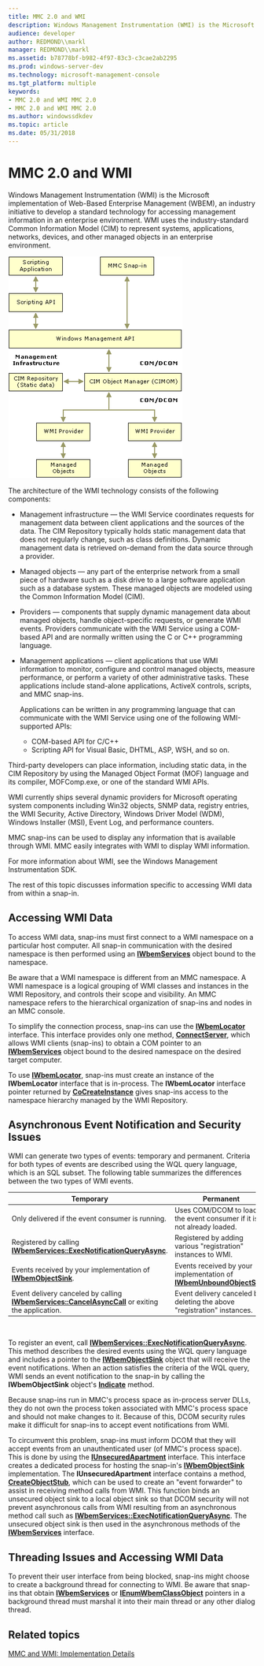 ```yaml
---
title: MMC 2.0 and WMI
description: Windows Management Instrumentation (WMI) is the Microsoft implementation of Web-Based Enterprise Management (WBEM), an industry initiative to develop a standard technology for accessing management information in an enterprise environment.
audience: developer
author: REDMOND\\markl
manager: REDMOND\\markl
ms.assetid: b78778bf-b982-4f97-83c3-c3cae2ab2295
ms.prod: windows-server-dev
ms.technology: microsoft-management-console
ms.tgt_platform: multiple
keywords:
- MMC 2.0 and WMI MMC 2.0
- MMC 2.0 and WMI MMC 2.0
ms.author: windowssdkdev
ms.topic: article
ms.date: 05/31/2018
---
```


# MMC 2.0 and WMI

Windows Management Instrumentation (WMI) is the Microsoft implementation of Web-Based Enterprise Management (WBEM), an industry initiative to develop a standard technology for accessing management information in an enterprise environment. WMI uses the industry-standard Common Information Model (CIM) to represent systems, applications, networks, devices, and other managed objects in an enterprise environment.

![wmi technology architecture](images/wmi01.png)

The architecture of the WMI technology consists of the following components:

-   Management infrastructure — the WMI Service coordinates requests for management data between client applications and the sources of the data. The CIM Repository typically holds static management data that does not regularly change, such as class definitions. Dynamic management data is retrieved on-demand from the data source through a provider.
-   Managed objects — any part of the enterprise network from a small piece of hardware such as a disk drive to a large software application such as a database system. These managed objects are modeled using the Common Information Model (CIM).
-   Providers — components that supply dynamic management data about managed objects, handle object-specific requests, or generate WMI events. Providers communicate with the WMI Service using a COM-based API and are normally written using the C or C++ programming language.
-   Management applications — client applications that use WMI information to monitor, configure and control managed objects, measure performance, or perform a variety of other administrative tasks. These applications include stand-alone applications, ActiveX controls, scripts, and MMC snap-ins.

    Applications can be written in any programming language that can communicate with the WMI Service using one of the following WMI-supported APIs:

    -   COM-based API for C/C++
    -   Scripting API for Visual Basic, DHTML, ASP, WSH, and so on.

Third-party developers can place information, including static data, in the CIM Repository by using the Managed Object Format (MOF) language and its compiler, MOFComp.exe, or one of the standard WMI APIs.

WMI currently ships several dynamic providers for Microsoft operating system components including Win32 objects, SNMP data, registry entries, the WMI Security, Active Directory, Windows Driver Model (WDM), Windows Installer (MSI), Event Log, and performance counters.

MMC snap-ins can be used to display any information that is available through WMI. MMC easily integrates with WMI to display WMI information.

For more information about WMI, see the Windows Management Instrumentation SDK.

The rest of this topic discusses information specific to accessing WMI data from within a snap-in.

## Accessing WMI Data

To access WMI data, snap-ins must first connect to a WMI namespace on a particular host computer. All snap-in communication with the desired namespace is then performed using an [**IWbemServices**](https://msdn.microsoft.com/library/aa392093) object bound to the namespace.

Be aware that a WMI namespace is different from an MMC namespace. A WMI namespace is a logical grouping of WMI classes and instances in the WMI Repository, and controls their scope and visibility. An MMC namespace refers to the hierarchical organization of snap-ins and nodes in an MMC console.

To simplify the connection process, snap-ins can use the [**IWbemLocator**](https://msdn.microsoft.com/library/aa391768) interface. This interface provides only one method, [**ConnectServer**](https://msdn.microsoft.com/library/aa391769), which allows WMI clients (snap-ins) to obtain a COM pointer to an [**IWbemServices**](https://msdn.microsoft.com/library/aa392093) object bound to the desired namespace on the desired target computer.

To use [**IWbemLocator**](https://msdn.microsoft.com/library/aa391768), snap-ins must create an instance of the **IWbemLocator** interface that is in-process. The **IWbemLocator** interface pointer returned by [**CoCreateInstance**](https://www.bing.com/search?q=**CoCreateInstance**) gives snap-ins access to the namespace hierarchy managed by the WMI Repository.

## Asynchronous Event Notification and Security Issues

WMI can generate two types of events: temporary and permanent. Criteria for both types of events are described using the WQL query language, which is an SQL subset. The following table summarizes the differences between the two types of WMI events.



| Temporary                                                                                                                              | Permanent                                                                                           |
|----------------------------------------------------------------------------------------------------------------------------------------|-----------------------------------------------------------------------------------------------------|
| Only delivered if the event consumer is running.                                                                                       | Uses COM/DCOM to load the event consumer if it is not already loaded.                               |
| Registered by calling [**IWbemServices::ExecNotificationQueryAsync**](https://msdn.microsoft.com/library/aa392106).                   | Registered by adding various "registration" instances to WMI.                                       |
| Events received by your implementation of [**IWbemObjectSink**](https://msdn.microsoft.com/library/aa391787).                                                  | Events received by your implementation of [**IWbemUnboundObjectSink**](https://msdn.microsoft.com/library/aa392125). |
| Event delivery canceled by calling [**IWbemServices::CancelAsyncCall**](https://msdn.microsoft.com/library/aa392094) or exiting the application. | Event delivery canceled by deleting the above "registration" instances.                             |



 

To register an event, call [**IWbemServices::ExecNotificationQueryAsync**](https://msdn.microsoft.com/library/aa392106). This method describes the desired events using the WQL query language and includes a pointer to the [**IWbemObjectSink**](https://msdn.microsoft.com/library/aa391787) object that will receive the event notifications. When an action satisfies the criteria of the WQL query, WMI sends an event notification to the snap-in by calling the **IWbemObjectSink** object's [**Indicate**](https://msdn.microsoft.com/library/aa391788) method.

Because snap-ins run in MMC's process space as in-process server DLLs, they do not own the process token associated with MMC's process space and should not make changes to it. Because of this, DCOM security rules make it difficult for snap-ins to accept event notifications from WMI.

To circumvent this problem, snap-ins must inform DCOM that they will accept events from an unauthenticated user (of MMC's process space). This is done by using the [**IUnsecuredApartment**](https://msdn.microsoft.com/library/aa391415) interface. This interface creates a dedicated process for hosting the snap-in's [**IWbemObjectSink**](https://msdn.microsoft.com/library/aa391787) implementation. The **IUnsecuredApartment** interface contains a method, [**CreateObjectStub**](https://msdn.microsoft.com/library/aa391416), which can be used to create an "event forwarder" to assist in receiving method calls from WMI. This function binds an unsecured object sink to a local object sink so that DCOM security will not prevent asynchronous calls from WMI resulting from an asynchronous method call such as [**IWbemServices::ExecNotificationQueryAsync**](https://msdn.microsoft.com/library/aa392106). The unsecured object sink is then used in the asynchronous methods of the [**IWbemServices**](https://msdn.microsoft.com/library/aa392093) interface.

## Threading Issues and Accessing WMI Data

To prevent their user interface from being blocked, snap-ins might choose to create a background thread for connecting to WMI. Be aware that snap-ins that obtain [**IWbemServices**](https://msdn.microsoft.com/library/aa392093) or [**IEnumWbemClassObject**](https://msdn.microsoft.com/library/aa390857) pointers in a background thread must marshal it into their main thread or any other dialog thread.

## Related topics

<dl> <dt>

[MMC and WMI: Implementation Details](mmc-and-wmi-implementation-details.md)
</dt> </dl>

 

 




